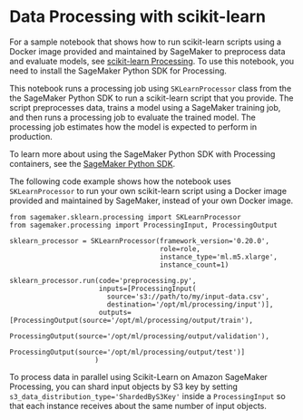# Data Processing with scikit\-learn<a name="use-scikit-learn-processing-container"></a>

For a sample notebook that shows how to run scikit\-learn scripts using a Docker image provided and maintained by SageMaker to preprocess data and evaluate models, see [scikit\-learn Processing](https://github.com/awslabs/amazon-sagemaker-examples/tree/master/sagemaker_processing/scikit_learn_data_processing_and_model_evaluation)\. To use this notebook, you need to install the SageMaker Python SDK for Processing\. 

This notebook runs a processing job using `SKLearnProcessor` class from the the SageMaker Python SDK to run a scikit\-learn script that you provide\. The script preprocesses data, trains a model using a SageMaker training job, and then runs a processing job to evaluate the trained model\. The processing job estimates how the model is expected to perform in production\.

To learn more about using the SageMaker Python SDK with Processing containers, see the [SageMaker Python SDK](https://sagemaker.readthedocs.io/en/stable/)\.

The following code example shows how the notebook uses `SKLearnProcessor` to run your own scikit\-learn script using a Docker image provided and maintained by SageMaker, instead of your own Docker image\.

```
from sagemaker.sklearn.processing import SKLearnProcessor
from sagemaker.processing import ProcessingInput, ProcessingOutput

sklearn_processor = SKLearnProcessor(framework_version='0.20.0',
                                     role=role,
                                     instance_type='ml.m5.xlarge',
                                     instance_count=1)

sklearn_processor.run(code='preprocessing.py',
                      inputs=[ProcessingInput(
                        source='s3://path/to/my/input-data.csv',
                        destination='/opt/ml/processing/input')],
                      outputs=[ProcessingOutput(source='/opt/ml/processing/output/train'),
                               ProcessingOutput(source='/opt/ml/processing/output/validation'),
                               ProcessingOutput(source='/opt/ml/processing/output/test')]
                     )
```

To process data in parallel using Scikit\-Learn on Amazon SageMaker Processing, you can shard input objects by S3 key by setting `s3_data_distribution_type='ShardedByS3Key'` inside a `ProcessingInput` so that each instance receives about the same number of input objects\.